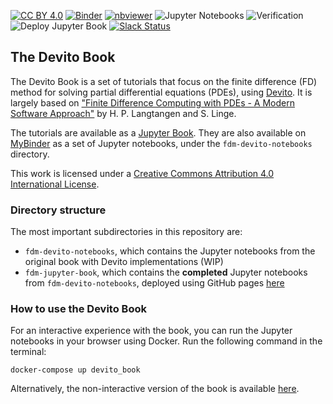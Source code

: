 [cc-by]: http://creativecommons.org/licenses/by/4.0/
[cc-by-shield]: https://img.shields.io/badge/License-CC%20BY%204.0-lightgrey.svg

[![CC BY 4.0][cc-by-shield]][cc-by]
[![Binder](https://mybinder.org/badge_logo.svg)](https://mybinder.org/v2/gh/devitocodes/devito_book/master)
[![nbviewer](https://raw.githubusercontent.com/jupyter/design/master/logos/Badges/nbviewer_badge.svg)](https://nbviewer.jupyter.org/github/devitocodes/devito_book/tree/master/)
![Jupyter Notebooks](https://github.com/devitocodes/devito_book/workflows/Jupyter%20Notebooks/badge.svg)
![Verification](https://github.com/devitocodes/devito_book/workflows/Verification/badge.svg)
![Deploy Jupyter Book](https://github.com/devitocodes/devito_book/workflows/Deploy%20Jupyter%20Book/badge.svg)
[![Slack Status](https://img.shields.io/badge/chat-on%20slack-%2336C5F0)](https://devitocodes.slack.com/join/shared_invite/zt-gtd2yxj9-Y31YKk_7lr9AwfXeL2iMFg#/)


## The Devito Book

The Devito Book is a set of tutorials that focus on the finite difference (FD) method for solving partial differential equations (PDEs), using [Devito](https://github.com/devitocodes/devito). It is largely based on ["Finite Difference Computing with PDEs - A Modern Software Approach"](https://github.com/hplgit/fdm-book) by H. P. Langtangen and S. Linge.

The tutorials are available as a [Jupyter Book](https://devitoproject.org/devito_book). They are also available on [MyBinder](https://mybinder.org/v2/gh/devitocodes/devito_book/master) as a set of Jupyter notebooks, under the `fdm-devito-notebooks` directory.

This work is licensed under a
[Creative Commons Attribution 4.0 International License][cc-by].

### Directory structure

The most important subdirectories in this repository are:

* `fdm-devito-notebooks`, which contains the Jupyter notebooks from the original book with Devito implementations (WIP)
* `fdm-jupyter-book`, which contains the **completed** Jupyter notebooks from `fdm-devito-notebooks`, deployed using GitHub pages [here](https://www.devitoproject.org/devito_book)

### How to use the Devito Book

For an interactive experience with the book, you can run the Jupyter notebooks in your browser using Docker. Run the following command in the terminal:

```
docker-compose up devito_book
```

Alternatively, the non-interactive version of the book is available [here](https://devitoproject.org/devito_book).
